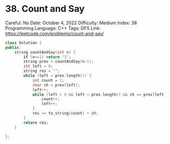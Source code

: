 # 38. Count and Say

Careful: No
Date: October 4, 2022
Difficulty: Medium
Index: 38
Programming Language: C++
Tags: DFS
Link: https://leetcode.com/problems/count-and-say/

```cpp
class Solution {
public:
    string countAndSay(int n) {
        if (n==1) return "1";
        string prev = countAndSay(n-1);
        int left = 0; 
        string res = "";
        while (left < prev.length()) {
            int count = 1; 
            char ch = prev[left];
            left++;
            while (left > 0 && left < prev.length() && ch == prev[left]) {
                count++;
                left++;
            }
            res += to_string(count) + ch;
        }
        return res;
    }
    
};
```